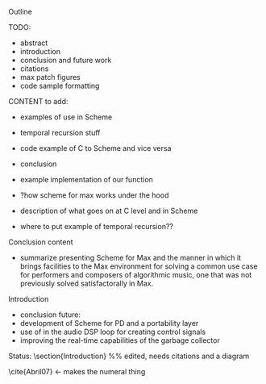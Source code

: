 Outline

TODO:
- abstract
- introduction
- conclusion and future work
- citations
- max patch figures
- code sample formatting

CONTENT to add:
- examples of use in Scheme 
- temporal recursion stuff
- code example of C to Scheme and vice versa
- conclusion

- example implementation of our function
- ?how scheme for max works under the hood
- description of what goes on at C level and in Scheme
- where to put example of temporal recursion??

Conclusion content
- summarize presenting Scheme for Max and the manner in which
it brings facilities to the Max environment for solving a common
use case for performers and composers of algorithmic music, one
that was not previously solved satisfactorally in Max.

Introduction

- conclusion future:
 - development of Scheme for PD and a portability layer
 - use of in the audio DSP loop for creating control signals
 - improving the real-time capabilities of the garbage collector


Status:
\section{Introduction}
%% edited, needs citations and a diagram


\cite{Abril07} <- makes the numeral thing



